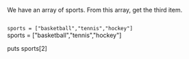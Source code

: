 We have an array of sports.
From this array, get the third item.

<codeblock language="ruby" type="exercise" testMode="fixedInput">
<code>
sports = ["basketball","tennis","hockey"]
</code>

<solution>
sports = ["basketball","tennis","hockey"]

puts sports[2]
</solution>
</codeblock>
